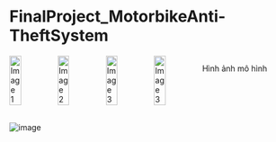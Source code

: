 # FinalProject_MotorbikeAnti-TheftSystem
<div style="display: flex; justify-content: space-between;">
    <img src="https://github.com/blueGsayhi/FinalProject_MotorbikeAnti-TheftSystem/assets/172957016/e2f4bdf2-b6a0-444e-8a08-4ab59111d4ce" alt="Image 1" style="width: 24%;">
    <img src="https://github.com/blueGsayhi/FinalProject_MotorbikeAnti-TheftSystem/assets/172957016/cdfc064b-d3ca-49e0-9b5b-be985d437aa3" alt="Image 2" style="width: 24%;">
    <img src="https://github.com/blueGsayhi/FinalProject_MotorbikeAnti-TheftSystem/assets/172957016/3cef1d30-1c18-4014-bbde-07c8d8d3febb" alt="Image 3" style="width: 24%;">
    <img src="https://github.com/blueGsayhi/FinalProject_MotorbikeAnti-TheftSystem/assets/172957016/6aa5d462-76bc-4f13-a395-e92b3b458f52" alt="Image 3" style="width: 24%;">
    <p style="width: 45%;">Hình ảnh mô hình</p>
</div>

<br>
    



![image](https://github.com/blueGsayhi/FinalProject_MotorbikeAnti-TheftSystem/assets/172957016/cccf9475-b874-4bd1-9cad-aded41cb0279)
